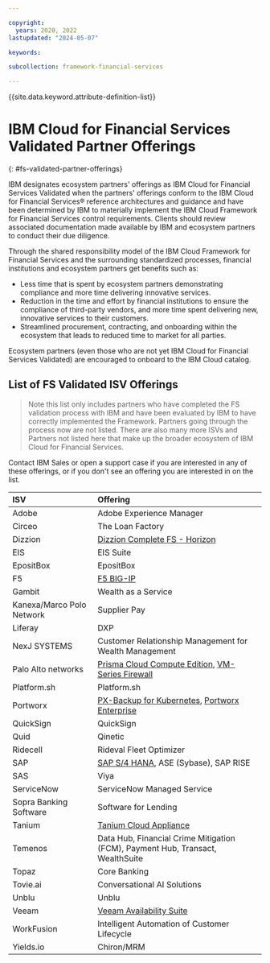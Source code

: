 ```yaml
---

copyright:
  years: 2020, 2022
lastupdated: "2024-05-07"

keywords:

subcollection: framework-financial-services

---
```


{{site.data.keyword.attribute-definition-list}}

# IBM Cloud for Financial Services Validated Partner Offerings
{: #fs-validated-partner-offerings}

IBM designates ecosystem partners' offerings as IBM Cloud for Financial Services Validated when the partners' offerings conform to the IBM Cloud for Financial Services® reference architectures and guidance and have been determined by IBM to materially implement the IBM Cloud Framework for Financial Services control requirements. Clients should review associated documentation made available by IBM and ecosystem partners to conduct their due diligence.

Through the shared responsibility model of the IBM Cloud Framework for Financial Services and the surrounding standardized
processes, financial institutions and ecosystem partners get benefits such as:

 - Less time that is spent by ecosystem partners demonstrating compliance and more time delivering innovative services.
 - Reduction in the time and effort by financial institutions to ensure the compliance of third-party vendors, and more time spent delivering new, innovative services to their customers.
 - Streamlined procurement, contracting, and onboarding within the ecosystem that leads to reduced time to market for all parties.

Ecosystem partners (even those who are not yet IBM Cloud for Financial Services Validated) are encouraged to onboard to the IBM Cloud catalog.

## List of FS Validated ISV Offerings

> Note this list only includes partners who have completed the FS validation process with IBM and have been evaluated by IBM to have correctly implemented the Framework. Partners going through the process now are not listed.  There are also many more ISVs and Partners not listed here that make up the broader ecosystem of IBM Cloud for Financial Services.

Contact IBM Sales or open a support case if you are interested in any of these offerings, or if you don't see an offering you are interested in on the list.


| ISV        | Offering |
| :------------- |:-------------|
| Adobe     | Adobe Experience Manager |
| Circeo      | The Loan Factory      |
| Dizzion      | [Dizzion Complete FS - Horizon](https://cloud.ibm.com/catalog/services/dizzion-complete-fs---horizon)    |
| EIS | EIS Suite  |
| EpositBox | EpositBox  |
| F5 | [F5 BIG-IP](https://cloud.ibm.com/catalog/content/ibmcloud_schematics_bigip_multinic_declared-1.0)      |
| Gambit | Wealth as a Service |
| Kanexa/Marco Polo Network     | Supplier Pay      |
| Liferay     | DXP     |
| NexJ SYSTEMS      |  Customer Relationship Management for Wealth Management   |
| Palo Alto networks      | [Prisma Cloud Compute Edition](https://cloud.ibm.com/catalog/content/prisma-cloud-compute-console-operator-808cf452-b9f9-4a62-bcd7-abb36e53ff1a-global), [VM-Series Firewall](https://cloud.ibm.com/catalog/content/ibmcloud-vmseries-1.9)      |
| Platform.sh     | Platform.sh     |
| Portworx      | [PX-Backup for Kubernetes](https://cloud.ibm.com/catalog/services/px-backup-for-kubernetes), [Portworx Enterprise](https://cloud.ibm.com/catalog/services/portworx-enterprise)   |
| QuickSign     | QuickSign     |
| Quid     | Qinetic    |
| Ridecell     | Rideval Fleet Optimizer     |
| SAP       | [SAP S/4 HANA](https://cloud.ibm.com/catalog/content/content-ibm-sap-vpc-automation-s4hana-ec60f4ee-c27d-4bcb-8aef-dee83a3f2659-global), ASE (Sybase), SAP RISE      |
| SAS     |  Viya     |
| ServiceNow      | ServiceNow Managed Service  |
| Sopra Banking Software    | Software for Lending    |
| Tanium      | [Tanium Cloud Appliance](https://cloud.ibm.com/catalog/content/tan-pycatalog-1.0-82ac26b1-d93e-4a11-98c9-d1fc0e09921e-global)      |
| Temenos     | Data Hub, Financial Crime Mitigation (FCM), Payment Hub, Transact, WealthSuite   |
| Topaz     |  Core Banking  |
| Tovie.ai   |  Conversational AI Solutions  |
| Unblu   | Unblu   |
| Veeam   | [Veeam Availability Suite](https://cloud.ibm.com/infrastructure/vmware-solutions/console/newserviceentry/VeeamVM/vcs_nsx_t)   |
| WorkFusion   | Intelligent Automation of Customer Lifecycle   |
| Yields.io   | Chiron/MRM   |
